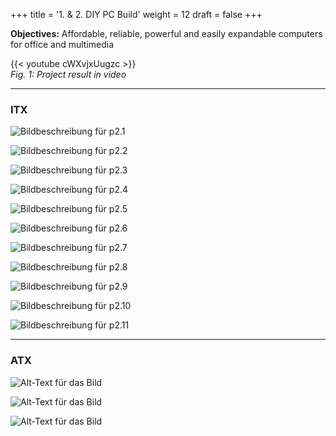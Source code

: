 +++
title = '1. & 2. DIY PC Build'
weight = 12
draft = false
+++

**Objectives:** Affordable, reliable, powerful and easily expandable computers for office and multimedia 


{{< youtube cWXvjxUugzc >}}  
*Fig. 1: Project result in video*

---

### ITX  

![Bildbeschreibung für p2.1](/portfolio/p2.1.jpg)

![Bildbeschreibung für p2.2](/portfolio/p2.2.jpg)

![Bildbeschreibung für p2.3](/portfolio/p2.3.jpg)

![Bildbeschreibung für p2.4](/portfolio/p2.4.jpg)

![Bildbeschreibung für p2.5](/portfolio/p2.5.jpg)

![Bildbeschreibung für p2.6](/portfolio/p2.6.jpg)

![Bildbeschreibung für p2.7](/portfolio/p2.7.jpg)

![Bildbeschreibung für p2.8](/portfolio/p2.8.jpg)

![Bildbeschreibung für p2.9](/portfolio/p2.9.jpg)

![Bildbeschreibung für p2.10](/portfolio/p2.10.jpg)

![Bildbeschreibung für p2.11](/portfolio/p2.11.jpg)


---


### ATX

![Alt-Text für das Bild](/portfolio/p1.1.jpg)  

![Alt-Text für das Bild](/portfolio/p1.2.jpg)  

![Alt-Text für das Bild](/portfolio/p1.3.jpg)